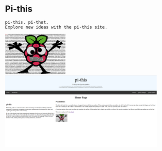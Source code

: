 <h1>Pi-this</h1>
<pre>
pi-this, pi-that.
Explore new ideas with the pi-this site.
</pre>
<img src="https://github.com/pi-this/pi-this.github.io/blob/main/pithismascotwithbackground.png?raw=true" width=200 high=200></img>
<img src="https://github.com/pi-this/pi-this.github.io/blob/main/displayShow.png?raw=true" width=500 high=250></img>
